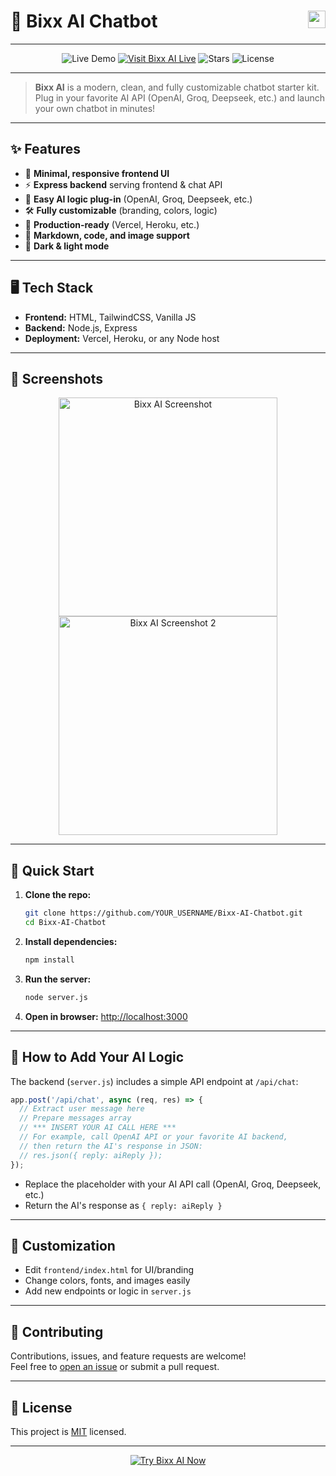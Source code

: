 # 🚀 Bixx AI Chatbot &nbsp; <img src="https://img.shields.io/badge/AI%20Powered-OpenAI-blueviolet?style=flat-square&logo=openai" align="right" height="28"/>

---

<p align="center">
  <img src="https://img.shields.io/badge/Live%20Demo-Bixx%20AI-2563eb?style=for-the-badge&logo=vercel" alt="Live Demo"/>
  <a href="https://bixx.vercel.app/"><img src="https://img.shields.io/badge/Visit%20Bixx%20AI%20Live-blue?style=for-the-badge&logo=vercel" alt="Visit Bixx AI Live"></a>
  <img src="https://img.shields.io/github/stars/BixxOpenSource/Bixx?style=for-the-badge" alt="Stars"/>
  <img src="https://img.shields.io/github/license/BixxOpenSource/Bixx?style=for-the-badge" alt="License"/>
</p>

---

> **Bixx AI** is a modern, clean, and fully customizable chatbot starter kit. <br>Plug in your favorite AI API (OpenAI, Groq, Deepseek, etc.) and launch your own chatbot in minutes!

---

## ✨ Features

- 🎨 **Minimal, responsive frontend UI**
- ⚡ **Express backend** serving frontend & chat API
- 🧠 **Easy AI logic plug-in** (OpenAI, Groq, Deepseek, etc.)
- 🛠️ **Fully customizable** (branding, colors, logic)
- 🚀 **Production-ready** (Vercel, Heroku, etc.)
- 💬 **Markdown, code, and image support**
- 🌙 **Dark & light mode**

---

## 🖥️ Tech Stack

- **Frontend:** HTML, TailwindCSS, Vanilla JS
- **Backend:** Node.js, Express
- **Deployment:** Vercel, Heroku, or any Node host

---

## 📸 Screenshots

<p align="center">
  <img src="https://iili.io/FV87mZJ.jpg" alt="Bixx AI Screenshot" width="350"/>
  <img src="https://iili.io/FV805UQ.jpg" alt="Bixx AI Screenshot 2" width="350"/>
</p>

---

## 🚀 Quick Start

1. **Clone the repo:**
    ```bash
    git clone https://github.com/YOUR_USERNAME/Bixx-AI-Chatbot.git
    cd Bixx-AI-Chatbot
    ```
2. **Install dependencies:**
    ```bash
    npm install
    ```
3. **Run the server:**
    ```bash
    node server.js
    ```
4. **Open in browser:**
    [http://localhost:3000](http://localhost:3000)

---

## 🧩 How to Add Your AI Logic

The backend (`server.js`) includes a simple API endpoint at `/api/chat`:

```js
app.post('/api/chat', async (req, res) => {
  // Extract user message here
  // Prepare messages array
  // *** INSERT YOUR AI CALL HERE ***
  // For example, call OpenAI API or your favorite AI backend,
  // then return the AI's response in JSON:
  // res.json({ reply: aiReply });
});
```

- Replace the placeholder with your AI API call (OpenAI, Groq, Deepseek, etc.)
- Return the AI's response as `{ reply: aiReply }`

---

## 🎨 Customization

- Edit `frontend/index.html` for UI/branding
- Change colors, fonts, and images easily
- Add new endpoints or logic in `server.js`

---

## 🤝 Contributing

Contributions, issues, and feature requests are welcome!<br>
Feel free to [open an issue](https://github.com/YOUR_USERNAME/Bixx-AI-Chatbot/issues) or submit a pull request.

---

## 📄 License

This project is [MIT](LICENSE) licensed.

---

<p align="center">
  <a href="https://bixx.vercel.app/" target="_blank"><img src="https://img.shields.io/badge/Try%20Bixx%20AI%20Now-2563eb?style=for-the-badge&logo=vercel" alt="Try Bixx AI Now"></a>
</p>
